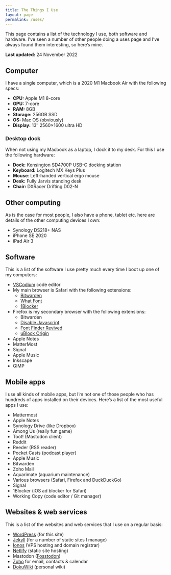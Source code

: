 ```yaml
---
title: The Things I Use
layout: page
permalink: /uses/
---
```


This page contains a list of the technology I use, both software and hardware. I’ve seen a number of other people doing a uses page and I’ve always found them interesting, so here’s mine.

**Last updated:** 24 November 2022

## Computer

I have a single computer, which is a 2020 M1 Macbook Air with the following specs:

- **CPU:** Apple M1 8-core
- **GPU:** 7-core
- **RAM:** 8GB
- **Storage:** 256GB SSD
- **OS:** Mac OS (obviously)
- **Display:** 13″ 2560×1600 ultra HD

### Desktop dock

When not using my Macbook as a laptop, I dock it to my desk. For this I use the following hardware:

- **Dock:** Kensington SD4700P USB-C docking station
- **Keyboard:** Logitech MX Keys Plus
- **Mouse**: Left-handed vertical ergo mouse
- **Desk:** Fully Jarvis standing desk
- **Chair:** DXRacer Drifting D02-N

## Other computing

As is the case for most people, I also have a phone, tablet etc. here are details of the other computing devices I own:

- Synology DS218+ NAS
- iPhone SE 2020
- iPad Air 3

## Software

This is a list of the software I use pretty much every time I boot up one of my computers:

- [VSCodium](https://vscodium.com) code editor
- My main browser is Safari with the following extensions:
    - [Bitwarden](https://bitwarden.com)
    - [What Font](https://apps.apple.com/us/app/whatfont/id1437138382)
    - [1Blocker](https://1blocker.com)
- Firefox is my secondary browser with the following extensions: 
    - Bitwarden
    - [Disable Javascript](https://addons.mozilla.org/en-GB/firefox/addon/disable-javascript/)
    - [Font Finder Revived](https://addons.mozilla.org/en-GB/firefox/addon/font-inspect)
    - [uBlock Origin](https://addons.mozilla.org/en-GB/firefox/addon/ublock-origin)
- Apple Notes
- MatterMost
- Signal
- Apple Music
- Inkscape
- GIMP

## Mobile apps

I use all kinds of mobile apps, but I’m not one of those people who has hundreds of apps installed on their devices. Here’s a list of the most useful apps I use:

- Mattermost
- Apple Notes
- Synology Drive (like Dropbox)
- Among Us (really fun game)
- Toot! (Mastodon client)
- Reddit
- Reeder (RSS reader)
- Pocket Casts (podcast player)
- Apple Music
- Bitwarden
- Zoho Mail
- Aquarimate (aquarium maintenance)
- Various browsers (Safari, Firefox and DuckDuckGo)
- Signal
- 1Blocker (iOS ad blocker for Safari)
- Working Copy (code editor / Git manager)

## Websites &amp; web services

This is a list of the websites and web services that I use on a regular basis:

- [WordPress](https://wordpress.org) (for this site)
- [Jekyll](https://jekyllrb.com/) (for a number of static sites I manage)
- [Ionos](https://www.ionos.co.uk) (VPS hosting and domain registrar)
- [Netlify](https://netlify.com) (static site hosting)
- Mastodon ([Fosstodon](https://fosstodon.org))
- [Zoho](https://mail.zoho.eu) for email, contacts &amp; calendar
- [DokuWiki](https://www.dokuwiki.org) (personal wiki)